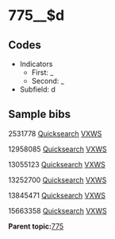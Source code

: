# 775\_\_$d

## Codes

-   Indicators
    -   First: \_
    -   Second: \_
-   Subfield: d

## Sample bibs

2531778 [Quicksearch](https://search.library.yale.edu/catalog/2531778) [VXWS](http://prodorbis.library.yale.edu:7014/vxws/GetHoldingsService?bibId=2531778)

12958085 [Quicksearch](https://search.library.yale.edu/catalog/12958085) [VXWS](http://prodorbis.library.yale.edu:7014/vxws/GetHoldingsService?bibId=12958085)

13055123 [Quicksearch](https://search.library.yale.edu/catalog/13055123) [VXWS](http://prodorbis.library.yale.edu:7014/vxws/GetHoldingsService?bibId=13055123)

13252700 [Quicksearch](https://search.library.yale.edu/catalog/13252700) [VXWS](http://prodorbis.library.yale.edu:7014/vxws/GetHoldingsService?bibId=13252700)

13845471 [Quicksearch](https://search.library.yale.edu/catalog/13845471) [VXWS](http://prodorbis.library.yale.edu:7014/vxws/GetHoldingsService?bibId=13845471)

15663358 [Quicksearch](https://search.library.yale.edu/catalog/15663358) [VXWS](http://prodorbis.library.yale.edu:7014/vxws/GetHoldingsService?bibId=15663358)

**Parent topic:**[775](../../tags/775/775.md)

